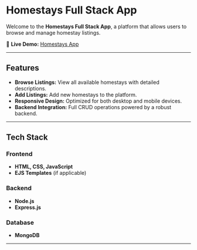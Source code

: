 # Homestays Full Stack App

Welcome to the **Homestays Full Stack App**, a platform that allows users to browse and manage homestay listings.

🔗 **Live Demo:** [Homestays App](https://homestays-app.onrender.com/listings)

---

## Features

- **Browse Listings:** View all available homestays with detailed descriptions.
- **Add Listings:** Add new homestays to the platform.
- **Responsive Design:** Optimized for both desktop and mobile devices.
- **Backend Integration:** Full CRUD operations powered by a robust backend.

---

## Tech Stack

### **Frontend**
- **HTML, CSS, JavaScript**
- **EJS Templates** (if applicable)

### **Backend**
- **Node.js**
- **Express.js**

### **Database**
- **MongoDB** 

---
